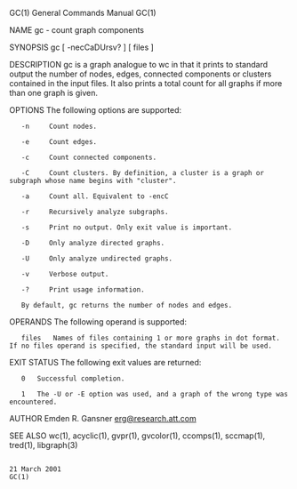 GC(1)                                                                                      General Commands Manual                                                                                      GC(1)



NAME
       gc - count graph components

SYNOPSIS
       gc [ -necCaDUrsv?  ] [ files ]

DESCRIPTION
       gc  is  a  graph  analogue to wc in that it prints to standard output the number of nodes, edges, connected components or clusters contained in the input files.  It also prints a total count for all
       graphs if more than one graph is given.

OPTIONS
       The following options are supported:

       -n     Count nodes.

       -e     Count edges.

       -c     Count connected components.

       -C     Count clusters. By definition, a cluster is a graph or subgraph whose name begins with "cluster".

       -a     Count all. Equivalent to -encC

       -r     Recursively analyze subgraphs.

       -s     Print no output. Only exit value is important.

       -D     Only analyze directed graphs.

       -U     Only analyze undirected graphs.

       -v     Verbose output.

       -?     Print usage information.

       By default, gc returns the number of nodes and edges.

OPERANDS
       The following operand is supported:

       files   Names of files containing 1 or more graphs in dot format.  If no files operand is specified, the standard input will be used.

EXIT STATUS
       The following exit values are returned:

       0   Successful completion.

       1   The -U or -E option was used, and a graph of the wrong type was encountered.

AUTHOR
       Emden R. Gansner <erg@research.att.com>

SEE ALSO
       wc(1), acyclic(1), gvpr(1), gvcolor(1), ccomps(1), sccmap(1), tred(1), libgraph(3)



                                                                                                21 March 2001                                                                                           GC(1)
